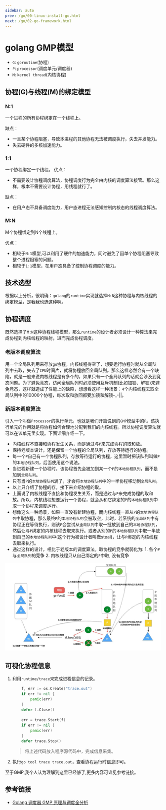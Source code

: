 ```yaml
---
sidebar: auto
prev: /go/00-linux-install-go.html
next: /go/02-go-framework.html
---
```

# golang GMP模型
* `G`: `goroutine`(协程)
* `P`: `processor`(调度单元/调度器)
* `M`: `kernel thread`(内核协程)

## 协程(G)与线程(M)的绑定模型
### N:1
一个进程的所有协程绑定在一个线程上。

缺点：
* 一旦某个协程阻塞，导致本进程的其他协程无法被调度执行，失去并发能力。
* 失去硬件的多核加速能力。
### 1:1
一个协程绑定一个线程。
优点：
* 不需要设计协程调度算法，协程调度行为完全由内核的调度算法接管。那么这样，根本不需要设计协程，用线程就行了。

缺点：
* 在用户态不具备调度能力，用户态进程无法感知控制内核态的线程调度算法。

### M:N
M个协程绑定到N个线程上。

优点：
* 相较于`N:1`模型,可以利用了硬件的加速能力，同时避免了因单个协程阻塞导致整个进程阻塞的问题。
* 相较于`1:1`模型，在用户态具备了控制协程调度的能力。

## 技术选型
根据以上分析，很明确：`golang`的`runtime`实现就选择`M:N`这种协程与内核线程的绑定模型，是我我也选这种啊。

## 协程调度
既然选择了`M:N`这种协程线程模型，那么`runtime`的设计者必须设计一种算法来完成协程到内核线程的映射，进而完成协程调度。
### 老版本调度算法
用一个全局队列用来存放`go`协程，内核线程得空了，想要运行协程时就从全局队列中去取，失去了`CPU`时间片，就将协程放回全局队列。那么这样必然会有一个缺陷，就是一般来说内核线程是有多个的，如果只有一个全局队列的话就会涉及到竞态问题。为了避免竞态，访问全局队列时必须使用互斥机制(比如加锁、解锁)来避免竞态，这样就造成了性能上的缺陷，想想看这样一种场景：`4`个内核线程去取全局队列中的10000个协程，每次取和放回都要加锁和解锁-_-||。

### 新版本调度算法
引入一个叫做`Processor`的执行单元，也就是我们开篇说到的`GMP`模型中的`P`。该执行单元的作用就是将协程如何合理地分配到我们的内核线程。所以协程调度算法就可以在该单元里实现。下面详细介绍一下。

* 内核线程不直接和协程发生关系，而是通过与`P`来完成协程的取和放。
* 保持老版本设计，还是保留一个协程的全局队列，存放等待运行的协程。
* 每一个`P`自己有一个协程队列，存放等待运行的协程，这里暂时把该队列叫做`P`的`本地协程队列`，后面使用这个说法。
* 当进程新建一个协程时，该协程首先会被加到某一个`P`的`本地协程队列`，而不是加到`全局队列`。
* 只有当`P`的`本地协程队列`满了，才会将`本地协程队列`中的一半协程移动到`全局队列`。
* 以上只介绍了协程的存，接下来介绍协程的取。
* 上面说了内核线程不直接和协程发生关系，而是通过与`P`来完成协程的取和放。所以，内核线程想要运行一个协程，就会从和它绑定的`P`的`本地协程队列`中取一个协程来调度运行。
* 想像这么一种场景，如果一直没有新建协程，而内核线程一直从`P`的`本地协程队列`中取协程，那么最终`P`的`本地协程队列`会被取空，此时，若系统的`全局队列`中有协程正在等待执行，则该`P`会尝试从`全局队列`中取一批放到自己的`本地协程队列`，然后让与`P`绑定的内核线程去取来执行。或者从别的`P`的`本地协程队列`中取一半放到自己的`本地协程队列`中(这个行为被设计者叫做steal)，让与`P`绑定的内核线程去取来执行。
* 通过这样的设计，相比于老版本的调度算法。取协程的竞争就弱化为: 1. 各个`P`与`全局队列`的竞争 2. 内核线程只从自己绑定的`P`中取, 没有竞争

![](./imgs/go-gmp.jpeg)

## 可视化协程信息
1. 利用`runtime/trace`来完成进程信息的记录。
    ```go
        f, err := os.Create("trace.out")
        if err != nil {
            panic(err)
        }
        defer f.Close()

        err = trace.Start(f)
        if err != nil {
            panic(err)
        }
        defer trace.Stop()
    ```
    > 将上述代码放入程序源代码中，完成信息采集。
2. 执行`go tool trace trace.out`，查看协程运行时信息即可。

至于GMP,我个人认为理解到这里已经够了,更多内容可详见参考链接。
## 参考链接
* [Golang 调度器 GMP 原理与调度全分析](https://learnku.com/articles/41728)